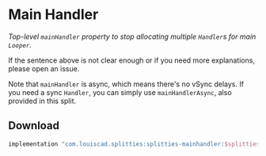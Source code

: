 # Main Handler

*Top-level `mainHandler` property to stop allocating multiple `Handler`s for
main `Looper`.*

If the sentence above is not clear enough or if you need more explanations,
please open an issue.

Note that `mainHandler` is async, which means there's no vSync delays. If you need a
sync `Handler`, you can simply use `mainHandlerAsync`, also provided in this split.

## Download

```groovy
implementation "com.louiscad.splitties:splitties-mainhandler:$splitties_version"
```
